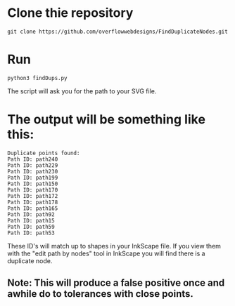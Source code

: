 # Clone thie repository
```git clone https://github.com/overflowwebdesigns/FindDuplicateNodes.git```

# Run
```
python3 findDups.py
```
The script will ask you for the path to your SVG file.

# The output will be something like this:
```
Duplicate points found:
Path ID: path240
Path ID: path229
Path ID: path230
Path ID: path199
Path ID: path150
Path ID: path170
Path ID: path172
Path ID: path178
Path ID: path165
Path ID: path92
Path ID: path15
Path ID: path59
Path ID: path53
```

These ID's will match up to shapes in your InkScape file.  If you view them with the "edit path by nodes" tool in InkScape you will find there is a duplicate node.

## Note: This will produce a false positive once and awhile do to tolerances with close points.
